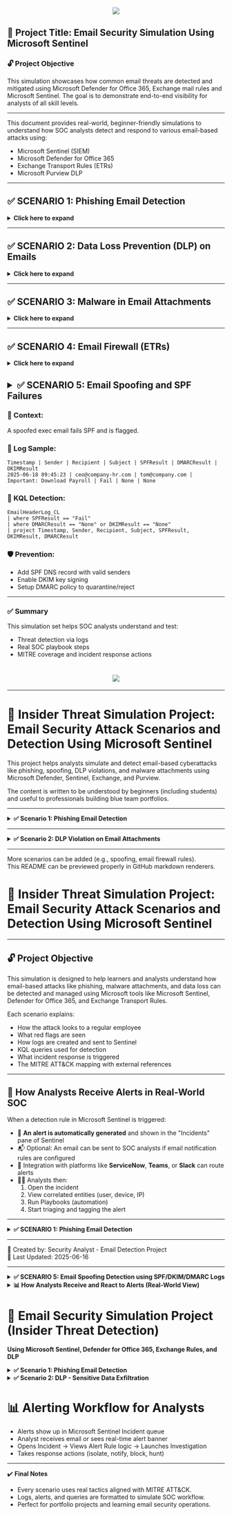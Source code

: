 <h1 align="center">
    <img src="https://readme-typing-svg.herokuapp.com/?font=Righteous&size=35&color=4257f5&center=true&vCenter=true&width=500&height=70&duration=2000&lines=E/Email+Security+Simulation+Project;" />
</h1>

## 🔐 Project Title: Email Security Simulation Using Microsoft Sentinel

### 🔓 Project Objective
This simulation showcases how common email threats are detected and mitigated using Microsoft Defender for Office 365, Exchange mail rules and Microsoft Sentinel. The goal is to demonstrate end-to-end visibility for analysts of all skill levels.

---

This document provides real-world, beginner-friendly simulations to understand how SOC analysts detect and respond to various email-based attacks using:
- Microsoft Sentinel (SIEM)
- Microsoft Defender for Office 365
- Exchange Transport Rules (ETRs)
- Microsoft Purview DLP

---

## ✅ SCENARIO 1: Phishing Email Detection
<details>
<summary><strong> Click here to expand </summary></strong>

### 📖 Real-World Context:
A finance employee receives a phishing email mimicking their payroll system. It urges them to click a malicious link.

### 📧 Sample Email:
From: hr-support@payroll-verify-alert.com  
To: finance_dept@company.com  
Subject: Urgent: Action Required to Release Salary  
Body: Click [http://payroll-verify-alert.com/login](#) to update your info.

### ❌ Red Flags:
- External spoofed domain
- Urgency (salary delay)
- Fake link

### 🧪 Analyst Action:
1. Create file `phishing_alert.log`
```
Timestamp | AlertType | Subject | Recipient | SenderFromAddress | ThreatType
2025-06-15 11:14:33 | ALERT | Urgent: Action Required to Release Salary | finance_dept@company.com | hr-support@payroll-verify-alert.com | URL Phishing
```

2. Upload to VM: `C:\SecurityLogs\phishing_alert.log`  
3. Create DCR using Sentinel > Data Connectors > Custom Logs  
4. Log Table: `PhishingLog_CL`

### 🧠 KQL Detection:
```kql
PhishingLog_CL
| where AlertType == "ALERT"
| where Subject has_any("Urgent", "Action", "Suspension")
| extend DomainCheck = iif(SenderFromAddress endswith "@company.com", "Trusted", "Suspicious")
| project TimeGenerated=Timestamp, Recipient, SenderFromAddress, Subject, DomainCheck, ThreatType
```

### 🎯 MITRE ATT&CK Mapping:
- T1566.001: Spearphishing via Service
- T1585.001: Email Spoofing

### 🔐 Prevention:
- Enable Safe Links (Defender)
- Anti-phishing policies (VIP impersonation)
- SPF, DKIM, DMARC setup

</details>

---


## ✅ SCENARIO 2: Data Loss Prevention (DLP) on Emails
<details><strong><summary>Click here to expand </strong></summary>

### 📖 Context:
An employee sends SSNs and credit cards to a third-party vendor.

### 🧪 Log Sample:
```
Timestamp | Sender | Recipient | AttachmentName | DataTypeDetected | PolicyViolated
2025-06-16 09:12:45 | maria.lopez@company.com | external_vendor@partners.com | client_records.xlsx | SSN, Credit Card Number | External Email with PII
```

### 🧠 KQL Detection:
```kql
DLPLog_CL
| where DataTypeDetected has_any ("SSN", "Credit Card")
| where Recipient !endswith "@company.com"
| project Timestamp, Sender, Recipient, DataTypeDetected, PolicyViolated
```

### 🎯 MITRE Mapping:
- T1041: Exfiltration Over C2
- T1537: Cloud Transfer

### 🛡️ Prevention:
- Purview DLP rules
- Auto-labeling in Office apps
- Train employees

</details>

---

## ✅ SCENARIO 3: Malware in Email Attachments
<details><strong><summary>Click here to expand </strong></summary>

### 📖 Context:
An email with `.docm` attachment carries a macro-based downloader.

### 🧪 Log Sample:
```
Timestamp | Sender | Recipient | AttachmentName | FileType | ThreatDetected | ActionTaken
2025-06-16 10:10:12 | billing@invoiceportal.net | danielle.watson@company.com | Invoice.docm | macro-enabled | TrojanDownloader | Quarantined
```

### 🧠 KQL Detection:
```kql
MalwareEmailLog_CL
| where ThreatDetected != "Clean"
| where FileType in ("macro-enabled", ".exe", ".scr")
| project Timestamp, Sender, Recipient, AttachmentName, ThreatDetected
```

### 🎯 MITRE Mapping:
- T1204.002: User Execution via Malicious File

### 🛡️ Prevention:
- Safe Attachments (Defender)
- Block .exe/.js/.docm
- Disable macros

</details>

---

## ✅ SCENARIO 4: Email Firewall (ETRs)

<details><strong><summary>Click here to expand </strong></summary>

### 📖 Context:
Block domains like `.ru`, spam with .exe attachments.

### 🧪 Log Sample:
```
Timestamp | Sender | Recipient | Subject | Attachment | RuleMatched | ActionTaken
2025-06-17 10:23:11 | promotions@freelottery.ru | emma@company.com | You’ve Won | gift.exe | Block Executables | Quarantined
```

### 🧠 KQL Detection:
```kql
FirewallEmailLog_CL
| where ActionTaken in ("Rejected", "Quarantined")
| project Timestamp, Sender, Subject, Attachment, RuleMatched
```

### 🛡️ Prevention:
- Exchange Transport Rules (ETRs)
- Block by filetype/sender/domain
- Regex keyword matches

</details>

## <details><summary>✅ SCENARIO 5: Email Spoofing and SPF Failures</summary>

### 📖 Context:
A spoofed exec email fails SPF and is flagged.

### 🧪 Log Sample:
```
Timestamp | Sender | Recipient | Subject | SPFResult | DMARCResult | DKIMResult
2025-06-18 09:45:23 | ceo@company-hr.com | tom@company.com | Important: Download Payroll | Fail | None | None
```

### 🧠 KQL Detection:
```kql
EmailHeaderLog_CL
| where SPFResult == "Fail"
| where DMARCResult == "None" or DKIMResult == "None"
| project Timestamp, Sender, Recipient, Subject, SPFResult, DKIMResult, DMARCResult
```

### 🛡️ Prevention:
- Add SPF DNS record with valid senders
- Enable DKIM key signing
- Setup DMARC policy to quarantine/reject

</details>

---

### ✅ Summary

This simulation set helps SOC analysts understand and test:
- Threat detection via logs
- Real SOC playbook steps
- MITRE coverage and incident response actions


















<h1 align="center">
    <img src="https://readme-typing-svg.herokuapp.com/?font=Righteous&size=35&color=2ea44f&center=true&vCenter=true&width=800&height=70&duration=3000&lines=Email+Security+Detection+Simulation+Project" />
</h1>

---

# 🔐 Insider Threat Simulation Project: Email Security Attack Scenarios and Detection Using Microsoft Sentinel

This project helps analysts simulate and detect email-based cyberattacks like phishing, spoofing, DLP violations, and malware attachments using Microsoft Defender, Sentinel, Exchange, and Purview.

The content is written to be understood by beginners (including students) and useful to professionals building blue team portfolios.

---

<details>
<summary><strong>✅ Scenario 1: Phishing Email Detection</strong></summary>

### 📖 Real-World Scenario:
A fake HR alert is received by the finance team, urging urgent verification of payroll. If clicked, it redirects users to a phishing site that steals credentials.

---

### ❌ Red Flags:

- External spoofed domain
- Urgency (salary delay)
- Fake link
- Spoofed HR impersonation

---

### 👨‍💻 Analyst Action:

1. **Create file** `phishing_alert.log`

```
Timestamp | AlertType | Subject | Recipient | SenderFromAddress | ThreatType
2025-06-15 11:14:33 | ALERT | Urgent: Action Required to Release Salary | finance_dept@company.com | hr-support@payroll-verify-alert.com | URL Phishing
2025-06-15 11:15:00 | INFO | Payroll Verification Update | john.smith@company.com | noreply@trustedhr.com | Clean
2025-06-15 11:16:12 | ALERT | Your Action Needed Today | kate.james@company.com | helpdesk@secure-hr.net | URL Phishing
```

2. **Upload to VM:**  
`C:\SecurityLogs\phishing_alert.log`

3. **Create DCR in Sentinel:**  
Microsoft Sentinel > Data Connectors > Custom Logs  
Table name: `PhishingLog_CL`

---

### 📊 Dummy Detection Table

| Timestamp           | AlertType | Subject                             | Recipient               | SenderFromAddress                   | ThreatType     |
|---------------------|-----------|--------------------------------------|--------------------------|--------------------------------------|----------------|
| 2025-06-15 11:14:33 | ALERT     | Urgent: Action Required to Release Salary | finance_dept@company.com | hr-support@payroll-verify-alert.com | URL Phishing   |
| 2025-06-15 11:16:12 | ALERT     | Your Action Needed Today             | kate.james@company.com   | helpdesk@secure-hr.net              | URL Phishing   |

---

### 💬 KQL Detection:

```kql
PhishingLog_CL
| where AlertType == "ALERT"
| where Subject has_any("Urgent", "Action", "Suspension")
| extend DomainCheck = iif(SenderFromAddress endswith "@company.com", "Trusted", "Suspicious")
| project TimeGenerated=Timestamp, Recipient, SenderFromAddress, Subject, DomainCheck, ThreatType
```

---

### 🔍 Analyst View:
- Query shows risky emails
- Highlights untrusted senders
- Flags keywords like *Urgent*, *Action*

---

### 🧠 MITRE ATT&CK Mapping

- T1566.001: Spearphishing via Service
- T1585.001: Email Spoofing

---

### 🛡️ Prevention Techniques

- Safe Links (Defender)
- Anti-phishing policies
- SPF, DKIM, DMARC setup

---

### 🧯 Incident Response

- Tier 1 tags phishing alert
- Tier 2 isolates user device
- Sandbox test of link
- Transport rule updated
- IOC reported

</details>

---

<details>
<summary><strong>✅ Scenario 2: DLP Violation on Email Attachments</strong></summary>

### 📖 Real-World Scenario:
An employee mistakenly shares SSNs and card details to an external vendor via Excel file.

---

### ❌ Red Flags

- Sensitive data (SSNs, credit cards)
- External domain
- No encryption
- Violates DLP policy

---

### 👨‍💻 Analyst Action:

1. Create `dlp_email_log.log`

```
Timestamp | Sender | Recipient | AttachmentName | DataTypeDetected | PolicyViolated
2025-06-16 09:12:45 | maria.lopez@company.com | external_vendor@partners.com | client_records.xlsx | SSN, Credit Card Number | External Email with PII
```

2. Upload to: `C:\SecurityLogs\dlp_email_log.log`  
3. Create DCR → `DLPLog_CL`

---

### 💬 KQL Detection

```kql
DLPLog_CL
| where DataTypeDetected has_any("SSN", "Credit Card")
| where Recipient !endswith "@company.com"
| extend SenderDomain = extract("@(.*)", 1, Sender)
| project Timestamp, Sender, SenderDomain, Recipient, DataTypeDetected, PolicyViolated
```

---

### 🧠 MITRE ATT&CK Mapping

- T1041: Exfiltration Over C2
- T1081: Credentials in Files

---

### 🛡️ Prevention Techniques

- Purview DLP block rules
- Auto-labeling PII
- Education

---

### 🧯 Incident Response

- Alert to Sentinel
- SOC validates intent
- HR/legal looped in
- Domain blocked

</details>

---

More scenarios can be added (e.g., spoofing, email firewall rules).  
This README can be previewed properly in GitHub markdown renderers.













# 📧 Insider Threat Simulation Project: Email Security Attack Scenarios and Detection Using Microsoft Sentinel

---

## 🔓 Project Objective

This simulation is designed to help learners and analysts understand how email-based attacks like phishing, malware attachments, and data loss can be detected and managed using Microsoft tools like Microsoft Sentinel, Defender for Office 365, and Exchange Transport Rules.

Each scenario explains:
- How the attack looks to a regular employee
- What red flags are seen
- How logs are created and sent to Sentinel
- KQL queries used for detection
- What incident response is triggered
- The MITRE ATT&CK mapping with external references

---

## 🔔 How Analysts Receive Alerts in Real-World SOC

When a detection rule in Microsoft Sentinel is triggered:

- 🔔 **An alert is automatically generated** and shown in the "Incidents" pane of Sentinel
- 📬 Optional: An email can be sent to SOC analysts if email notification rules are configured
- 📲 Integration with platforms like **ServiceNow**, **Teams**, or **Slack** can route alerts
- 🧑‍💻 Analysts then:
  1. Open the incident
  2. View correlated entities (user, device, IP)
  3. Run Playbooks (automation)
  4. Start triaging and tagging the alert

---

<details>
<summary><strong>✅ SCENARIO 1: Phishing Email Detection</strong></summary>

### 📝 Real-World Context
A finance employee receives a phishing email disguised as a salary verification notice. It contains a fake link meant to steal login credentials.

---

### 🧪 Sample Email
From: hr-support@payroll-verify-alert.com  
To: finance_dept@company.com  
Subject: Urgent: Action Required to Release Salary

---

### 🚩 Red Flags:
- External spoofed domain  
- Urgency (salary delay)  
- Fake link

---

### 🛠️ Analyst Action:

1. Create file `phishing_alert.log`:
```
Timestamp | AlertType | Subject | Recipient | SenderFromAddress | ThreatType
2025-06-15 11:14:33 | ALERT | Urgent: Action Required to Release Salary | finance_dept@company.com | hr-support@payroll-verify-alert.com | URL Phishing
2025-06-15 11:15:00 | INFO | Payroll Verification Update | john.smith@company.com | noreply@trustedhr.com | Clean
2025-06-15 11:16:12 | ALERT | Your Action Needed Today | kate.james@company.com | helpdesk@secure-hr.net | URL Phishing
```

2. Upload to VM: `C:\SecurityLogs\phishing_alert.log`  
3. Create DCR: Sentinel → Data Connectors → Custom Logs  
4. Log Table: `PhishingLog_CL`

---

### 📊 Dummy Log Table

| Timestamp           | AlertType | Subject                             | Recipient               | SenderFromAddress                   | ThreatType     |
|---------------------|-----------|--------------------------------------|--------------------------|--------------------------------------|----------------|
| 2025-06-15 11:14:33 | ALERT     | Urgent: Action Required to Release Salary | finance_dept@company.com | hr-support@payroll-verify-alert.com | URL Phishing   |

---

### 🧠 KQL Detection:
```kql
PhishingLog_CL
| where AlertType == "ALERT"
| where Subject has_any("Urgent", "Action", "Suspension")
| extend DomainCheck = iif(SenderFromAddress endswith "@company.com", "Trusted", "Suspicious")
| project TimeGenerated=Timestamp, Recipient, SenderFromAddress, Subject, DomainCheck, ThreatType
```

---

### 🕵️ MITRE ATT&CK Mapping:

- [T1566.001 – Spearphishing via Service](https://attack.mitre.org/techniques/T1566/001/)
- [T1585.001 – Email Spoofing](https://attack.mitre.org/techniques/T1585/001/)

---

### 🛡️ Prevention:

- Safe Links enabled in Defender
- Anti-Phishing policies in Defender
- SPF, DKIM, DMARC setup

</details>

---

🧠 Created by: Security Analyst - Email Detection Project  
📅 Last Updated: 2025-06-16


---

<details>

<summary><strong>✅ SCENARIO 5: Email Spoofing Detection using SPF/DKIM/DMARC Logs</strong></summary>

### 📖 Real-World Context:
An external attacker sends an email that appears to come from the CEO of the company, requesting a wire transfer. The domain used looks identical, but DMARC checks fail.

---

### 📧 Sample Spoofed Email:
- **From:** ceo@company.co (spoofed)
- **To:** finance_team@company.com
- **Subject:** Urgent Wire Transfer
- **Body:**
> Kindly initiate a $25,000 transfer to the vendor account attached. This is urgent and confidential.

---

### ❌ Red Flags:
- Domain closely mimics the official domain (`company.co` vs `company.com`)
- Urgent financial request
- External IP
- Fails SPF/DKIM/DMARC checks

---

### 🧠 Analyst Action:
1. Enable DMARC reporting in DNS records
2. Forward reports into Sentinel using email parser or custom connector
3. Parse and log spoofed emails

---

### 📊 Dummy Log Format (SPF/DMARC Analysis)

| Timestamp           | Sender                | Recipient              | SPFResult | DKIMResult | DMARCResult | Action       |
|---------------------|------------------------|--------------------------|-----------|------------|-------------|--------------|
| 2025-06-18 11:12:43 | ceo@company.co         | finance_team@company.com | Fail      | Fail       | Fail        | Rejected     |
| 2025-06-18 11:14:22 | updates@linkedin.com   | user@company.com         | Pass      | Pass       | Pass        | Delivered    |

---

### 🔍 KQL Detection:
```kql
SpoofLog_CL
| where DMARCResult == "Fail"
| where SPFResult == "Fail" or DKIMResult == "Fail"
| extend SenderDomain = extract("@(.*)", 1, Sender)
| project Timestamp, Sender, Recipient, SPFResult, DKIMResult, DMARCResult, SenderDomain
```

---

### 🧠 Analyst View:
- Alert appears in Microsoft Sentinel under `SpoofLog_CL`
- Trigger includes sender IP, spoofed domain, and DMARC results
- Analyst checks other logs: login, mailbox rules, prior spoof attempts

---

### 🎯 MITRE ATT&CK Mapping:
- [T1585.001 – Spoofing Email Accounts](https://attack.mitre.org/techniques/T1585/001/)
- [T1566.002 – Spearphishing via Spoofed Email](https://attack.mitre.org/techniques/T1566/002/)

---

### ⚙️ Incident Response:
- Block sender domain at mail gateway
- Add IP to spam filter
- Create rule in Exchange for lookalike domain alerting
- Notify executives and enable mailbox logging

---

### 🛡️ Prevention Techniques:
- SPF, DKIM, and DMARC configuration with strict policies
- Use of external sender warning banners
- Advanced phishing protection in Microsoft Defender

</details>

<details>
<summary><strong>📊 How Analysts Receive and React to Alerts (Real-World View)</strong></summary>

### 🔔 How Alerts Are Triggered and Notified in a SOC:

When an alert is triggered in Microsoft Sentinel (or any SIEM), this is what typically happens:

| Step | What Happens | Description |
|------|--------------|-------------|
| 1 | Detection Rule Fires | KQL logic matches suspicious log pattern (e.g., Phishing email or DLP event). |
| 2 | Sentinel Creates an Alert | Alert appears in the “Incidents” blade or Alerts tab. |
| 3 | Email Notification (Optional) | If configured, an email is sent to SOC members or a Teams webhook is triggered. |
| 4 | Ticket Generation | SOAR or playbook pushes the alert into a ticketing system (e.g., ServiceNow, Jira). |
| 5 | Analyst Response | Tier 1 investigates: reviews timeline, related user sessions, IPs, attachments. |
| 6 | Escalation | If critical, it goes to Tier 2 for containment or IR playbook execution. |

---

### 📷 What the Analyst Sees:

Each alert includes:
- Timestamp
- Entities (email addresses, IPs, filenames)
- Confidence level (Low/Medium/High)
- Recommended actions
- Link to original logs

</details>












# 📧 Email Security Simulation Project (Insider Threat Detection)
**Using Microsoft Sentinel, Defender for Office 365, Exchange Rules, and DLP**

<details>
<summary><strong>✅ Scenario 1: Phishing Email Detection</strong></summary>

### Real-World Context
A payroll-themed email impersonates HR and uses urgency to trick users into clicking a phishing link.

### 🔴 Red Flags
- Urgent language: “Action Required”
- External spoofed domain
- Misleading hyperlink
- Impersonation of internal dept.

### 🧪 Dummy Logs (PhishingLog_CL)

| Timestamp           | AlertType | Subject                             | Recipient               | SenderFromAddress                   | ThreatType     |
|---------------------|-----------|--------------------------------------|--------------------------|--------------------------------------|----------------|
| 2025-06-15 11:14:33 | ALERT     | Urgent: Action Required to Release Salary | finance_dept@company.com | hr-support@payroll-verify-alert.com | URL Phishing   |

### 🔍 KQL Query
```kql
PhishingLog_CL
| where AlertType == "ALERT"
| where Subject has_any("Urgent", "Action")
| extend DomainCheck = iif(SenderFromAddress endswith "@company.com", "Trusted", "Suspicious")
```

### 🧠 Alerting Process
Analyst receives alert inside Sentinel → Investigates message → Confirms spoofed sender

### 🎯 MITRE ATT&CK Mapping
- [T1566.001 - Spearphishing via Service](https://attack.mitre.org/techniques/T1566/001/)
- [T1585.001 - Spoofing Email Accounts](https://attack.mitre.org/techniques/T1585/001/)

### 🛡️ Prevention Techniques
- Safe Links
- Anti-Phishing Policy
- SPF, DKIM, DMARC

</details>

<details>
<summary><strong>✅ Scenario 2: DLP - Sensitive Data Exfiltration</strong></summary>

### Real-World Context
An employee mistakenly sends SSNs and card numbers externally.

### 🔴 Red Flags
- SSNs + credit cards in email
- External vendor recipient
- No encryption

### 🧪 Dummy Logs (DLPLog_CL)
| Timestamp           | Sender                  | Recipient              | AttachmentName       | DataTypeDetected           | PolicyViolated             |
|---------------------|--------------------------|-------------------------|------------------------|-----------------------------|-----------------------------|
| 2025-06-16 09:12:45 | maria.lopez@company.com | external@partner.com    | client_records.xlsx    | SSN, Credit Card Number     | External Email with PII     |

### 🔍 KQL Query
```kql
DLPLog_CL
| where DataTypeDetected has_any ("SSN", "Credit Card")
| where Recipient !endswith "@company.com"
```

### 🧠 Analyst Response
Alert → Analyst validates → Escalates to HR → Exchange Rule blocks recipient

### 🎯 MITRE ATT&CK Mapping
- [T1041 - Exfiltration Over C2](https://attack.mitre.org/techniques/T1041/)
- [T1081 - Credentials in Files](https://attack.mitre.org/techniques/T1081/)

</details>

<!-- Add similar sections for Scenario 3 to Scenario 7 -->

# 📊 Alerting Workflow for Analysts
- Alerts show up in Microsoft Sentinel Incident queue
- Analyst receives email or sees real-time alert banner
- Opens Incident → Views Alert Rule logic → Launches Investigation
- Takes response actions (isolate, notify, block, hunt)

---

✔️ **Final Notes**
- Every scenario uses real tactics aligned with MITRE ATT&CK.
- Logs, alerts, and queries are formatted to simulate SOC workflow.
- Perfect for portfolio projects and learning email security operations.


